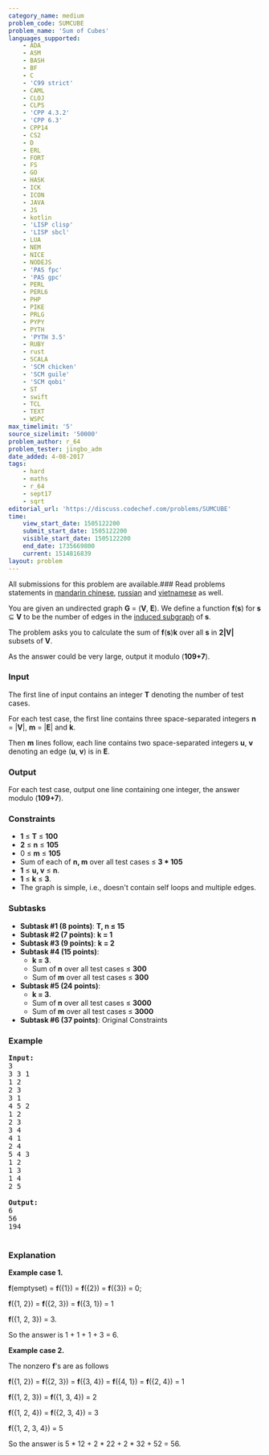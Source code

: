 ```yaml
---
category_name: medium
problem_code: SUMCUBE
problem_name: 'Sum of Cubes'
languages_supported:
    - ADA
    - ASM
    - BASH
    - BF
    - C
    - 'C99 strict'
    - CAML
    - CLOJ
    - CLPS
    - 'CPP 4.3.2'
    - 'CPP 6.3'
    - CPP14
    - CS2
    - D
    - ERL
    - FORT
    - FS
    - GO
    - HASK
    - ICK
    - ICON
    - JAVA
    - JS
    - kotlin
    - 'LISP clisp'
    - 'LISP sbcl'
    - LUA
    - NEM
    - NICE
    - NODEJS
    - 'PAS fpc'
    - 'PAS gpc'
    - PERL
    - PERL6
    - PHP
    - PIKE
    - PRLG
    - PYPY
    - PYTH
    - 'PYTH 3.5'
    - RUBY
    - rust
    - SCALA
    - 'SCM chicken'
    - 'SCM guile'
    - 'SCM qobi'
    - ST
    - swift
    - TCL
    - TEXT
    - WSPC
max_timelimit: '5'
source_sizelimit: '50000'
problem_author: r_64
problem_tester: jingbo_adm
date_added: 4-08-2017
tags:
    - hard
    - maths
    - r_64
    - sept17
    - sqrt
editorial_url: 'https://discuss.codechef.com/problems/SUMCUBE'
time:
    view_start_date: 1505122200
    submit_start_date: 1505122200
    visible_start_date: 1505122200
    end_date: 1735669800
    current: 1514816839
layout: problem
---
```

All submissions for this problem are available.### Read problems statements in [mandarin chinese](http://www.codechef.com/download/translated/SEPT17/mandarin/SUMCUBE.pdf), [russian](http://www.codechef.com/download/translated/SEPT17/russian/SUMCUBE.pdf) and [vietnamese](http://www.codechef.com/download/translated/SEPT17/vietnamese/SUMCUBE.pdf) as well.

You are given an undirected graph **G** = (**V**, **E**). We define a function **f**(**s**) for **s** ⊆ **V** to be the number of edges in the [induced subgraph](https://en.wikipedia.org/wiki/Induced_subgraph) of **s**.

The problem asks you to calculate the sum of **f**(**s**)**k** over all **s** in **2|V|** subsets of **V**.

As the answer could be very large, output it modulo (**109+7**).

### Input

The first line of input contains an integer **T** denoting the number of test cases.

For each test case, the first line contains three space-separated integers **n** = |**V**|, **m** = |**E**| and **k**.

Then **m** lines follow, each line contains two space-separated integers **u**, **v** denoting an edge (**u**, **v**) is in **E**.

### Output

For each test case, output one line containing one integer, the answer modulo (**109+7**).

### Constraints

- **1** ≤ **T** ≤ **100**
- **2** ≤ **n** ≤ **105**
- 0 ≤ **m** ≤ **105**
- Sum of each of **n, m** over all test cases ≤ **3 \* 105**
- **1** ≤ **u, v** ≤ **n**.
- **1** ≤ **k** ≤ **3**.
- The graph is simple, i.e., doesn't contain self loops and multiple edges.

### Subtasks

- **Subtask #1 (8 points)**: **T, n ≤ 15**
- **Subtask #2 (7 points)**: **k = 1**
- **Subtask #3 (9 points)**: **k = 2**
- **Subtask #4 (15 points)**: 
  - **k = 3**.
  - Sum of **n** over all test cases ≤ **300**
  - Sum of **m** over all test cases ≤ **300**
- **Subtask #5 (24 points)**: 
  - **k = 3**.
  - Sum of **n** over all test cases ≤ **3000**
  - Sum of **m** over all test cases ≤ **3000**
- **Subtask #6 (37 points)**: Original Constraints

### Example

<pre>
<b>Input:</b>
3
3 3 1
1 2
2 3
3 1
4 5 2
1 2
2 3
3 4
4 1
2 4
5 4 3
1 2
1 3
1 4
2 5

<b>Output:</b>
6
56
194

</pre>
### Explanation

**Example case 1.**

**f**(emptyset) = **f**({1}) = **f**({2}) = **f**({3}) = 0;

**f**({1, 2}) = **f**({2, 3}) = **f**({3, 1}) = 1

**f**({1, 2, 3}) = 3.

So the answer is 1 + 1 + 1 + 3 = 6.

**Example case 2.**

The nonzero **f**'s are as follows

**f**({1, 2}) = **f**({2, 3}) = **f**({3, 4}) = **f**({4, 1}) = **f**({2, 4}) = 1

**f**({1, 2, 3}) = **f**({1, 3, 4}) = 2

**f**({1, 2, 4}) = **f**({2, 3, 4}) = 3

**f**({1, 2, 3, 4}) = 5

So the answer is 5 \* 12 + 2 \* 22 + 2 \* 32 + 52 = 56.
